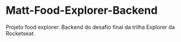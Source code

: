 # Matt-Food-Explorer-Backend
 Projeto food explorer: Backend do desafio final da trilha Explorer da Rocketseat. 

